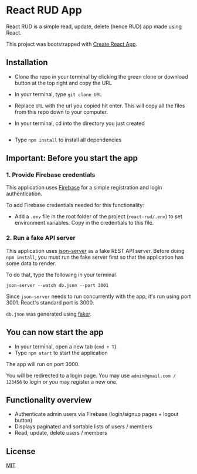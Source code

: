 # React RUD App 

React RUD is a simple read, update, delete (hence RUD) app made using React.

This project was bootstrapped with [Create React App](https://github.com/facebook/create-react-app).

## Installation

* Clone the repo in your terminal by clicking the green clone or download button at the top right and copy the URL

* In your terminal, type ```git clone URL```

* Replace ```URL``` with the url you copied
hit enter. This will copy all the files from this repo down to your computer.

* In your terminal, cd into the directory you just created

 ```cd react-rud
 ```

* Type ```npm install``` to install all dependencies

## Important: Before you start the app

### 1. Provide Firebase credentials

This application uses [Firebase](https://firebase.google.com/) for a simple registration and login authentication.

To add Firebase credentials needed for this functionality:

* Add a `.env` file in the root folder of the project (```react-rud/.env```) to set environment variables. Copy in the credentials to this file.

### 2. Run a fake API server

This application uses [json-server](https://github.com/typicode/json-server "JSON Server") as a fake REST API server. Before doing ```npm install```, you must run the fake server first so that the application has some data to render.

To do that, type the following in your terminal

```json-server --watch db.json --port 3001```

Since ```json-server``` needs to run concurrently with the app, it's run using port 3001. React's standard port is 3000.

```db.json``` was generated using [faker](https://www.npmjs.com/package/faker).

## You can now start the app

* In your terminal, open a new tab (```cmd + T```).
* Type ```npm start``` to start the application

The app will run on port 3000.

You will be redirected to a login page. You may use ```admin@gmail.com / 123456``` to login or you may register a new one.

## Functionality overview

* Authenticate admin users via Firebase (login/signup pages + logout button)
* Displays paginated and sortable lists of users / members
* Read, update, delete users / members

## License
[MIT](https://choosealicense.com/licenses/mit/)
